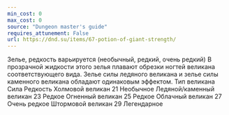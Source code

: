 ```yaml
---
min_cost: 0
max_cost: 0
source: "Dungeon master's guide"
requires_attunement: False
url: https://dnd.su/items/67-potion-of-giant-strength/
---
```


Зелье, редкость варьируется (необычный, редкий, очень редкий)
В прозрачной жидкости этого зелья плавают обрезки ногтей великана соответствующего вида. Зелье силы ледяного великана и зелье силы каменного великана обладают одинаковым эффектом.
Тип великана
Сила
Редкость
Холмовой великан
21
Необычное
Ледяной/каменный великан
23
Редкое
Огненный великан
25
Редкое
Облачный великан
27
Очень редкое
Штормовой великан
29
Легендарное